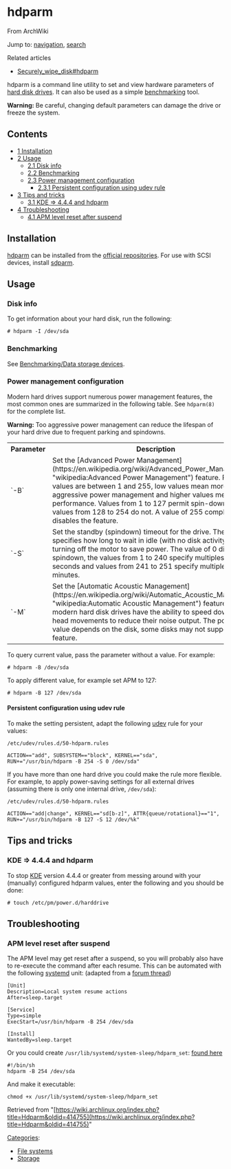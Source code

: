 # hdparm

From ArchWiki

Jump to: [navigation](#column-one), [search](#searchInput)

Related articles

*   [Securely_wipe_disk#hdparm](/index.php/Securely_wipe_disk#hdparm "Securely wipe disk")

hdparm is a command line utility to set and view hardware parameters of [hard disk drives](https://en.wikipedia.org/wiki/Hard_disk_drive "wikipedia:Hard disk drive"). It can also be used as a simple [benchmarking](/index.php/Benchmarking "Benchmarking") tool.

**Warning:** Be careful, changing default parameters can damage the drive or freeze the system.

## Contents

*   [1 Installation](#Installation)
*   [2 Usage](#Usage)
    *   [2.1 Disk info](#Disk_info)
    *   [2.2 Benchmarking](#Benchmarking)
    *   [2.3 Power management configuration](#Power_management_configuration)
        *   [2.3.1 Persistent configuration using udev rule](#Persistent_configuration_using_udev_rule)
*   [3 Tips and tricks](#Tips_and_tricks)
    *   [3.1 KDE => 4.4.4 and hdparm](#KDE_.3D.3E_4.4.4_and_hdparm)
*   [4 Troubleshooting](#Troubleshooting)
    *   [4.1 APM level reset after suspend](#APM_level_reset_after_suspend)

## Installation

[hdparm](https://www.archlinux.org/packages/?name=hdparm) can be installed from the [official repositories](/index.php/Official_repositories "Official repositories"). For use with SCSI devices, install [sdparm](https://www.archlinux.org/packages/?name=sdparm).

## Usage

### Disk info

To get information about your hard disk, run the following:

```
# hdparm -I /dev/sda

```

### Benchmarking

See [Benchmarking/Data storage devices](/index.php/Benchmarking/Data_storage_devices "Benchmarking/Data storage devices").

### Power management configuration

Modern hard drives support numerous power management features, the most common ones are summarized in the following table. See `hdparm(8)` for the complete list.

**Warning:** Too aggressive power management can reduce the lifespan of your hard drive due to frequent parking and spindowns.

<table class="wikitable">

<tbody>

<tr>

<th>Parameter</th>

<th>Description</th>

</tr>

<tr>

<td>`-B`</td>

<td>Set the [Advanced Power Management](https://en.wikipedia.org/wiki/Advanced_Power_Management "wikipedia:Advanced Power Management") feature. Possible values are between 1 and 255, low values mean more aggressive power management and higher values mean better performance. Values from 1 to 127 permit spin-down, whereas values from 128 to 254 do not. A value of 255 completely disables the feature.</td>

</tr>

<tr>

<td>`-S`</td>

<td>Set the standby (spindown) timeout for the drive. The timeout specifies how long to wait in idle (with no disk activity) before turning off the motor to save power. The value of 0 disables spindown, the values from 1 to 240 specify multiples of 5 seconds and values from 241 to 251 specify multiples of 30 minutes.</td>

</tr>

<tr>

<td>`-M`</td>

<td>Set the [Automatic Acoustic Management](https://en.wikipedia.org/wiki/Automatic_Acoustic_Management "wikipedia:Automatic Acoustic Management") feature. Most modern hard disk drives have the ability to speed down the head movements to reduce their noise output. The possible value depends on the disk, some disks may not support this feature.</td>

</tr>

</tbody>

</table>

To query current value, pass the parameter without a value. For example:

```
# hdparm -B /dev/sda

```

To apply different value, for example set APM to 127:

```
# hdparm -B 127 /dev/sda

```

#### Persistent configuration using udev rule

To make the setting persistent, adapt the following [udev](/index.php/Udev "Udev") rule for your values:

 `/etc/udev/rules.d/50-hdparm.rules` 

```
ACTION=="add", SUBSYSTEM=="block", KERNEL=="sda", RUN+="/usr/bin/hdparm -B 254 -S 0 /dev/sda"

```

If you have more than one hard drive you could make the rule more flexible. For example, to apply power-saving settings for all external drives (assuming there is only one internal drive, `/dev/sda`):

 `/etc/udev/rules.d/50-hdparm.rules` 

```
ACTION=="add|change", KERNEL=="sd[b-z]", ATTR{queue/rotational}=="1", RUN+="/usr/bin/hdparm -B 127 -S 12 /dev/%k"

```

## Tips and tricks

### KDE => 4.4.4 and hdparm

To stop [KDE](/index.php/KDE "KDE") version 4.4.4 or greater from messing around with your (manually) configured hdparm values, enter the following and you should be done:

```
# touch /etc/pm/power.d/harddrive

```

## Troubleshooting

### APM level reset after suspend

The APM level may get reset after a suspend, so you will probably also have to re-execute the command after each resume. This can be automated with the following [systemd](/index.php/Systemd "Systemd") unit: (adapted from a [forum thread](https://bbs.archlinux.org/viewtopic.php?id=151640))

```
[Unit]
Description=Local system resume actions
After=sleep.target

[Service]
Type=simple
ExecStart=/usr/bin/hdparm -B 254 /dev/sda

[Install]
WantedBy=sleep.target

```

Or you could create `/usr/lib/systemd/system-sleep/hdparm_set`: [found here](https://bbs.archlinux.org/viewtopic.php?id=159233)

```
#!/bin/sh
hdparm -B 254 /dev/sda

```

And make it executable:

```
chmod +x /usr/lib/systemd/system-sleep/hdparm_set

```

Retrieved from "[https://wiki.archlinux.org/index.php?title=Hdparm&oldid=414755](https://wiki.archlinux.org/index.php?title=Hdparm&oldid=414755)"

[Categories](/index.php/Special:Categories "Special:Categories"):

*   [File systems](/index.php/Category:File_systems "Category:File systems")
*   [Storage](/index.php/Category:Storage "Category:Storage")